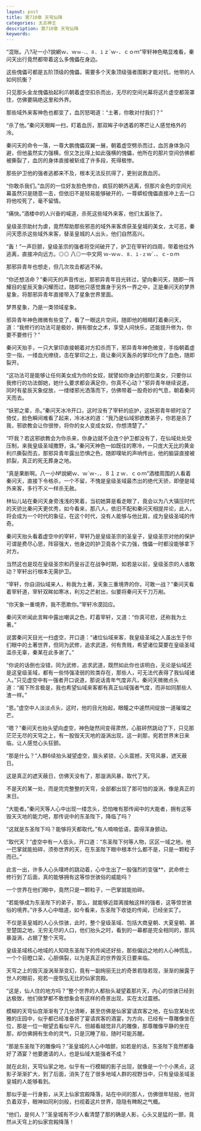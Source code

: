 ```yaml
---
layout: post
title: 第710章 天穹仙降
categories: 太古神王
description: 第710章 天穹仙降
keywords:
---
```


“混账。八?卍一小?說網ｗ、ｗ`ｗ-．、８、１`ｚ`ｗ-．ｃｏｍ”宰轩神色略显难看，秦问天出行竟然都带着这么多傀儡在身边。

这些傀儡可都是五阶顶级的傀儡，需要多个天象顶级强者围剿才能对抗，他带的人如何抗衡？

只见那头金龙傀儡抬起利爪朝着虚空扣杀而出，无尽的空间光幕将这片虚空都笼罩住，仿佛要隔绝这里和外界。

那些域外来客神色也都变了，血厉怒喝道：“土著，你敢对付我们？”

“杀了他。”秦问天眼眸一扫，盯着血厉，那双眸子中透着的寒芒让人感觉格外的冷。

秦问天的命令一落，一尊大鹏傀儡双翼一展，朝着虚空劈杀而过，血厉身体急闪避，但他虽然实力强横，但又怎比得上如此强横的傀儡，他所在的那片空间仿佛都被撕裂了，血厉的身体直接被斩成了许多段，死得极惨。

那些护卫他的强者逃都来不及，根本无法反抗得了，更别说救血厉。

“你敢杀我们。”血厉的一位好友脸色惨白，疯狂的朝外逃离，但那片金色的空间光幕虽然只是随意一击，但依旧不是轻易能够破开的，一尊蟒蛟傀儡直接冲上去一口将他咬死了，毫不留情。

“痛快。”酒楼中的人兴奋的喊道，杀死这些域外来客，他们太嚣张了。

皇级圣宗助纣为虐，竟然帮助那些邪恶的域外来客虏获圣皇城的美女，太可恶，秦问天愿杀这些域外来客，替圣皇城的人出头，他们自然高兴。

“轰！”一声巨颤，皇级圣宗的强者将空间破开了，护卫在宰轩的四周，带着他往外逃离，直接冲向远方。◎◎ 八◎一中文网  ｗ-ｗ`ｗ`．`８、１-ｚ`ｗ`．、ｃ-ｏｍ

那邪异青年也想走，但几次攻击都逃不掉。

“你还想活命？”秦问天的声音传出，那邪异青年目光转过，望向秦问天，随即一阵耀目的星辰天象闪耀而过，随即他只感觉置身于另外一界之中，正是秦问天的梦界星象，将那邪异青年直接带入了星象世界里面。

梦界星象，乃是一类领域星象。

邪异青年神色微微有些变了，看了一眼这片空间，随即他的眼睛盯着秦问天，道：“我修行的功法可是极妙，拥有御女之术，享受人间快乐，还能提升修为，你要不要修行？”

秦问天抬手，一只大掌印直接朝着对方扣杀而下，邪异青年神色微变，手指朝着虚空一指，一缕血光缭绕，击在掌印之上，竟让秦问天轰杀的掌印化作了血色，随即裂开。

“这功法可是能够让任何美女成为你的女奴，就譬如你身边的那位美女，只要你以我修行的功法御她，她什么要求都会满足你，你真不心动？”邪异青年继续说道，同时有星辰天象绽放，一缕缕邪光洒落而下，仿佛带着一股奇妙的气息，朝着秦问天而去。

“妖邪之辈，杀。”秦问天冰冷开口，这时没有了宰轩的庇护，这妖邪青年顿时没了倚仗，脸色瞬间难看了起来，冷冰冰的道：“我乃是仙域邪欲教弟子，你若是杀了我，邪欲教会让你很惨，将你的女人变成女奴，你想清楚了。”

“吓我？若这邪欲教会为你杀来，你身边就不会连个护卫都没有了，在仙域处处受压制，来我皇级圣域撒野，诛。”秦问天神色一如既往的寒冷，一只庞大无比的黄金利爪撕裂而去，那邪异青年露出恐惧之色，随即噗呲的声响传出，他的脑袋直接被抓裂，真正的死无葬身之地。

“真是果断啊。八一小№說網ｗ、ｗ`ｗ-．、８１ｚｗ．ｃｏｍ”酒楼周围的人看着秦问天，直接下令格杀，一个不留，不愧是皇级圣域最杰出的绝代天骄，即便是域外来客，多行不义一样杀无赦。

林仙儿站在秦问天身旁浅浅的笑着，当初她算是看走眼了，竟会以为八大镇压时代的天骄比秦问天更优秀，如今看来，那八人，依旧不配和秦问天相提并论，此人，将会成为一个时代的象征，在这个时代，没有人能够与他比肩，成为皇级圣域的传奇。

秦问天抬头看着虚空中的宰轩，宰轩乃是皇级圣宗的圣皇子，皇级圣宗对他的保护可谓是费尽心思，阵容强大，他身边的护卫竟各个实力强，傀儡一时都没能够拿下对方。

当然这也是现在皇级圣宗和药皇谷正在战争时期，如若是以前，皇级圣宗的人谁敢动？宰轩出行根本无需护卫。

“宰轩，你自诩仙域来人，称我为土著，天象三重境界的你，可敢一战？”秦问天看着宰轩道，宰轩双眸如寒冰，利刃之芒射出，似要将秦问天千刀万剐。

“你天象一重境界，我不愿欺你。”宰轩冷漠回应。

秦问天听闻此言眸中露出嘲讽之色，盯着宰轩，又道：“你真可悲，还称我为土著。”

说罢秦问天目光一扫虚空，开口道：“诸位仙域来客，我皇级圣域之人虽出生于你们眼中的土著世界，但同为武修，追求武道，何有贵贱，希望诸位莫要在皇级圣域滥杀无辜，秦某在此多谢了。”

“你说的话倒也没错，同为武修，追求武道，既然如此你也该明白，无论是仙域还是这皇级圣域，都有一些恃强凌弱的败类存在，那些人，可无法代表得了我仙域诸人。”只见虚空中有一强者开口说道，那说话青年气度非凡，秦问天微微点头道：“阁下所言极是，我也希望仙域来客都有真正仙域强者气度，而非如同那些人渣一样。”

“恩。”虚空中人淡淡点头，这时，他的目光抬起，眼瞳之中遽然间绽放一道璀璨之芒。

“嗯？”秦问天也抬头望向虚空，神色陡然间变得肃然，心脏砰然跳动了下，只见那茫茫无尽的天穹之上，有一股毁天灭地的漩涡出现，这一刹那，宛若世界末日来临，让人感觉心头狂颤。

“那是什么？”人群6续抬头凝望虚空，眉头紧锁，心头震撼，天穹风暴，遮天蔽日。

这是真正的遮天蔽日，仿佛天没有了，那漩涡风暴，取代了天。

不是天的某一处，而是完完整整的天穹，全部都出现了那可怕的漩涡，像是真正的末日。

“大能者。”秦问天等人心中出现一缕念头，恐怕唯有那传闻中的大能者，拥有这等毁天灭地的能力吧，那传说中的东圣陛下，降临了吗？

“这就是东圣陛下吗？能够将天都取代。”有人喃喃低语，震得浑身颤动。

“取代天？”虚空中有一人低头，开口道：“东圣陛下何等人物，区区一域之地，他一巴掌就能拍碎，须弥世界的天，在东圣陛下眼中根本什么都不是，只是一颗粒子而已。”

此言一出，许多人心头噗咚的跳动着，心中生出了一股强烈的变强**，武命修士修行到了后面，真的能够拥有这等惊世骇俗的威能吗？

一个世界在他们眼中，竟然只是一颗粒子，一巴掌就能拍碎。

“若能够成为东圣陛下的弟子，那么，就能够近距离接触这样的强者，这等惊世骇俗的境界。”许多人心中暗道，如今看来，东圣陛下收徒的传闻，已经坐实了。

不仅是圣皇城的人心头惊骇，此时，整个皇级圣域、包括大商皇朝、大夏皇朝、甚至楚国之地，无穷无尽的人口，他们抬头之时，看到的一幕都是完全相同的，那风暴漩涡，占据了整个天穹。

皇级圣域核心地域的人知晓东圣陛下的传闻还好些，那些偏远之地的人心神慌乱，一个个目瞪口呆，心胆俱裂，以为是真正的世界毁灭日要来临。

天穹之上的毁灭漩涡渐渐变幻，竟有一副绚丽无比的奇景若隐若现，渐渐的展露于世人的眼前，宛若一座恢弘无比的仙家宫殿。

“这是，仙人住的地方吗？”整个世界的人都抬头凝望着那片天，内心的惊骇已经到达极致，他们做梦都不敢想象会有这样的奇景出现，实在太过震撼。

模糊的天穹仙宫渐渐有了几分清晰，甚至仿佛是仙家宴请宾客之地，在仙宫某处优雅的庄园中，似乎都已经准备好了宴请宾客的酒宴，为方向，已经有一尊雕像坐在位，那是一位一眼望去看似平凡、但越看越觉非凡的雕像，那尊雕像平静的坐在那，却仿佛拥有生命的灵气，只是沉睡了般，随时可能苏醒。

“那是东圣陛下的雕像吗？”圣皇城的人心中暗颤，如若是的话，东圣陛下竟然都备好了酒宴？他要邀请的人，也是仙域大能强者不成？

就在此刻，天穹仙家之地，似乎有一行模糊的影子出现，就像是一个个小黑点，这影子渐渐扩大，到了后面，消失了在了很多地域人群的视野当中，只有皇级圣域圣皇城的人能够看到。

那似乎是一行身影，从天上仙家宫殿降落，站在中间的那人，仿佛很年轻般，他背负着双手，眼神如同利剑般，扫视着这片世界，隐隐有睥睨之气概。

“他们，是何人？”圣皇城有不少人看清楚了那的确是人影，心头又是猛的一颤，竟然从天穹上的仙家宫殿降落！
